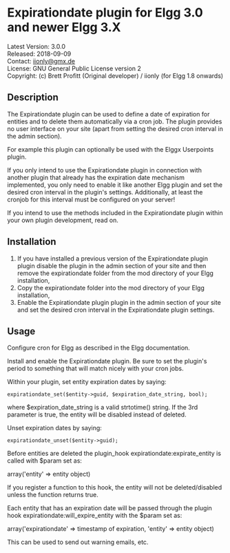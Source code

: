 Expirationdate plugin for Elgg 3.0 and newer Elgg 3.X
=====================================================

Latest Version: 3.0.0  
Released: 2018-09-09  
Contact: iionly@gmx.de  
License: GNU General Public License version 2  
Copyright: (c) Brett Profitt (Original developer) / iionly (for Elgg 1.8 onwards)


Description
-----------

The Expirationdate plugin can be used to define a date of expiration for entities and to delete them automatically via a cron job. The plugin provides no user interface on your site (apart from setting the desired cron interval in the admin section).

For example this plugin can optionally be used with the Elggx Userpoints plugin.

If you only intend to use the Expirationdate plugin in connection with another plugin that already has the expiration date mechanism implemented, you only need to enable it like another Elgg plugin and set the desired cron interval in the plugin's settings. Additionally, at least the cronjob for this interval must be configured on your server!

If you intend to use the methods included in the Expirationdate plugin within your own plugin development, read on.


Installation
------------

1. If you have installed a previous version of the Expirationdate plugin plugin disable the plugin in the admin section of your site and then remove the expirationdate folder from the mod directory of your Elgg installation,
2. Copy the expirationdate folder into the mod directory of your Elgg installation,
3. Enable the Expirationdate plugin plugin in the admin section of your site and set the desired cron interval in the Expirationdate plugin settings.


Usage
-----

Configure cron for Elgg as described in the Elgg documentation.

Install and enable the Expirationdate plugin.  Be sure to set the plugin's period to something that will match nicely with your cron jobs.

Within your plugin, set entity expiration dates by saying:

    expirationdate_set($entity->guid, $expiration_date_string, bool);

where $expiration_date_string is a valid strtotime() string. If the 3rd parameter is true, the entity will be disabled instead of deleted.


Unset expiration dates by saying:

    expirationdate_unset($entity->guid);

Before entities are deleted the plugin_hook expirationdate:expirate_entity is called with $param set as:

array('entity' => entity object)

If you register a function to this hook, the entity will not be deleted/disabled unless the function returns true.

Each entity that has an expiration date will be passed through the plugin hook expirationdate:will_expire_entity with the $param set as:

array('expirationdate' => timestamp of expiration, 'entity' => entity object)

This can be used to send out warning emails, etc.
